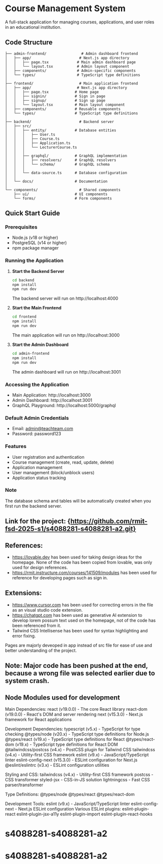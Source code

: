 # Course Management System

A full-stack application for managing courses, applications, and user roles in an educational institution.

## Code Structure

```
├── admin-frontend/                # Admin dashboard frontend
│   ├── app/                      # Next.js app directory
│   │   ├── page.tsx             # Main admin dashboard page
│   │   └── layout.tsx           # Admin layout component
│   ├── components/              # Admin-specific components
│   └── types/                   # TypeScript type definitions
│
├── frontend/                     # Main application frontend
│   ├── app/                     # Next.js app directory
│   │   ├── page.tsx            # Home page
│   │   ├── signin/             # Sign in page
│   │   ├── signup/             # Sign up page
│   │   └── layout.tsx          # Main layout component
│   ├── components/             # Reusable components
│   └── types/                  # TypeScript type definitions
│
├── backend/                      # Backend server
│   ├── src/
│   │   ├── entity/             # Database entities
│   │   │   ├── User.ts
│   │   │   ├── Course.ts
│   │   │   ├── Application.ts
│   │   │   └── LecturerCourse.ts
│   │   │
│   │   ├── graphql/            # GraphQL implementation
│   │   │   ├── resolvers/      # GraphQL resolvers
│   │   │   └── schema/         # GraphQL schema
│   │   │
│   │   └── data-source.ts      # Database configuration
│   │
│   └── docs/                   # Documentation
│
└── components/                   # Shared components
    ├── ui/                     # UI components
    └── forms/                  # Form components
```

## Quick Start Guide

### Prerequisites
- Node.js (v18 or higher)
- PostgreSQL (v14 or higher)
- npm package manager

### Running the Application

1. **Start the Backend Server**
   ```bash
   cd backend
   npm install
   npm run dev
   ```
   The backend server will run on http://localhost:4000

2. **Start the Main Frontend**
   ```bash
   cd frontend
   npm install
   npm run dev
   ```
   The main application will run on http://localhost:3000

3. **Start the Admin Dashboard**
   ```bash
   cd admin-frontend
   npm install
   npm run dev
   ```
   The admin dashboard will run on http://localhost:3001

### Accessing the Application
- Main Application: http://localhost:3000
- Admin Dashboard: http://localhost:3001
- GraphQL Playground: http://localhost:5000/graphql

### Default Admin Credentials
- Email: admin@teachteam.com
- Password: password123

### Features
- User registration and authentication
- Course management (create, read, update, delete)
- Application management
- User management (block/unblock users)
- Application status tracking

### Note
The database schema and tables will be automatically created when you first run the backend server. 

## Link for the project: {https://github.com/rmit-fsd-2025-s1/s4088281-s4088281-a2.git}

## References:

- https://lovable.dev has been used for taking design ideas for the homepage. None of the code has been copied from lovable, was only used for design references.
- https://rmit.instructure.com/courses/141509/modules has been used for reference for developing pages such as sign in.

## Extensions:

- https://www.cursor.com has been used for correcting errors in the file as an visual studio code extension.
- https://chatgpt.com has been used as generative AI extension to develop lorem possum text used on the homepage, not of the code has been referenced from it.
- Tailwind CSS Intellisense has been used for syntax highlighting and error fixing.

Pages are majorly deveoped in app instead of src file for ease of use and better understanding of the project.

## Note: Major code has been pushed at the end, because a wrong file was selected earlier due to system crash.

## Node Modules used for development
Main Dependencies:
react (v19.0.0) - The core React library
react-dom (v19.0.0) - React's DOM and server rendering
next (v15.3.0) - Next.js framework for React applications

Development Dependencies:
typescript (v5.x) - TypeScript for type checking
@types/node (v20.x) - TypeScript type definitions for Node.js
@types/react (v19.x) - TypeScript type definitions for React
@types/react-dom (v19.x) - TypeScript type definitions for React DOM
@tailwindcss/postcss (v4.x) - PostCSS plugin for Tailwind CSS
tailwindcss (v4.x) - Utility-first CSS framework
eslint (v9.x) - JavaScript/TypeScript linter
eslint-config-next (v15.3.0) - ESLint configuration for Next.js
@eslint/eslintrc (v3.x) - ESLint configuration utilities

Styling and CSS:
tailwindcss (v4.x) - Utility-first CSS framework
postcss - CSS transformer
styled-jsx - CSS-in-JS solution
lightningcss - Fast CSS parser/transformer

Type Definitions:
@types/node
@types/react
@types/react-dom

Development Tools:
eslint (v9.x) - JavaScript/TypeScript linter
eslint-config-next - Next.js ESLint configuration
Various ESLint plugins:
eslint-plugin-react
eslint-plugin-jsx-a11y
eslint-plugin-import
eslint-plugin-react-hooks
# s4088281-s4088281-a2
# s4088281-s4088281-a2

